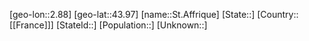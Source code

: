 ﻿---
location: [43.97,2.88]
type: City
tags:
- geo/City


SpocWebEntityId: 34430
isDeleted: false
confidential: public

---
[geo-lon::2.88]
[geo-lat::43.97]
[name::St.Affrique]
[State::]
[Country::[[France]]]
[StateId::]
[Population::]
[Unknown::]

